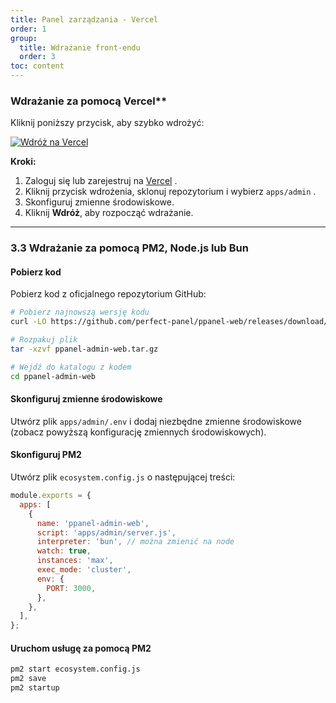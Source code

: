 ```yaml
---
title: Panel zarządzania - Vercel
order: 1
group: 
  title: Wdrażanie front-endu
  order: 3
toc: content
---
```


### Wdrażanie za pomocą Vercel\*\*

Kliknij poniższy przycisk, aby szybko wdrożyć:

[![Wdróż na Vercel](https://vercel.com/button)](https://vercel.com/new/clone?demo-description=PPanel%20to%20czysty%2C%20profesjonalny%2C%20i%20doskonały%20otwarty%20panel%20proxy%20narzędzie%2C%20zaprojektowane%20tak%2C%20aby%20być%20idealnym%20wyborem%20do%20nauki%20i%20praktycznego%20użytku\&demo-image=https%3A%2F%2Furlscan.io%2Fliveshot%2F%3Fwidth%3D1920%26height%3D1080%26url%3Dhttps%3A%2F%2Fadmin.ppanel.dev\&demo-title=PPanel%20Admin%20Web\&demo-url=https%3A%2F%2Fadmin.ppanel.dev%2F\&from=.\&project-name=ppanel-admin-web\&repository-name=ppanel-web\&repository-url=https%3A%2F%2Fgithub.com%2Fperfect-panel%2Fppanel-web\&root-directory=apps%2Fadmin\&skippable-integrations=1)

**Kroki:**

1. Zaloguj się lub zarejestruj na [Vercel](https://vercel.com/) .
2. Kliknij przycisk wdrożenia, sklonuj repozytorium i wybierz `apps/admin` .
3. Skonfiguruj zmienne środowiskowe.
4. Kliknij **Wdróż**, aby rozpocząć wdrażanie.

---

### **3.3 Wdrażanie za pomocą PM2, Node.js lub Bun**

#### Pobierz kod

Pobierz kod z oficjalnego repozytorium GitHub:

```bash
# Pobierz najnowszą wersję kodu
curl -LO https://github.com/perfect-panel/ppanel-web/releases/download/v1.0.0/ppanel-admin-web.tar.gz

# Rozpakuj plik
tar -xzvf ppanel-admin-web.tar.gz

# Wejdź do katalogu z kodem
cd ppanel-admin-web
```

#### Skonfiguruj zmienne środowiskowe

Utwórz plik `apps/admin/.env` i dodaj niezbędne zmienne środowiskowe (zobacz powyższą konfigurację zmiennych środowiskowych).

#### Skonfiguruj PM2

Utwórz plik `ecosystem.config.js` o następującej treści:

```javascript
module.exports = {
  apps: [
    {
      name: 'ppanel-admin-web',
      script: 'apps/admin/server.js',
      interpreter: 'bun', // można zmienić na node
      watch: true,
      instances: 'max',
      exec_mode: 'cluster',
      env: {
        PORT: 3000,
      },
    },
  ],
};
```

#### Uruchom usługę za pomocą PM2

```bash
pm2 start ecosystem.config.js
pm2 save
pm2 startup
```

